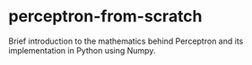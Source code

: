# perceptron-from-scratch
Brief introduction to the mathematics behind Perceptron and its implementation in Python using Numpy.
